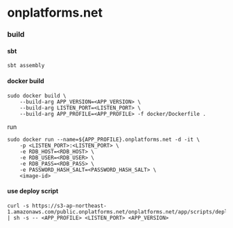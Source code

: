 onplatforms.net
==============

### build

#### sbt

```
sbt assembly
```

#### docker build

```
sudo docker build \
    --build-arg APP_VERSION=<APP_VERSION> \
    --build-arg LISTEN_PORT=<LISTEN_PORT> \
    --build-arg APP_PROFILE=<APP_PROFILE> -f docker/Dockerfile .
```

run
```
sudo docker run --name=${APP_PROFILE}.onplatforms.net -d -it \
    -p <LISTEN_PORT>:<LISTEN_PORT> \
    -e RDB_HOST=<RDB_HOST> \
    -e RDB_USER=<RDB_USER> \
    -e RDB_PASS=<RDB_PASS> \
    -e PASSWORD_HASH_SALT=<PASSWORD_HASH_SALT> \
    <image-id>
```

#### use deploy script
```
curl -s https://s3-ap-northeast-1.amazonaws.com/public.onplatforms.net/onplatforms.net/app/scripts/deploy.sh | sh -s -- <APP_PROFILE> <LISTEN_PORT> <APP_VERSION>
```